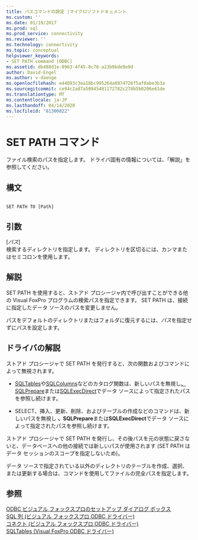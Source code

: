 ```yaml
---
title: パスコマンドの設定 |マイクロソフトドキュメント
ms.custom: ''
ms.date: 01/19/2017
ms.prod: sql
ms.prod_service: connectivity
ms.reviewer: ''
ms.technology: connectivity
ms.topic: conceptual
helpviewer_keywords:
- SET PATH command [ODBC]
ms.assetid: db488d1e-0963-4f45-8c76-a23b9bde9e9d
author: David-Engel
ms.author: v-daenge
ms.openlocfilehash: e44093c3ea18bc995264a8974726f5af0abe3b3a
ms.sourcegitcommit: ce94c2ad7a50945481172782c270b5b0206e61de
ms.translationtype: MT
ms.contentlocale: ja-JP
ms.lasthandoff: 04/14/2020
ms.locfileid: "81300822"
---
```

# <a name="set-path-command"></a>SET PATH コマンド
ファイル検索のパスを指定します。 ドライバ固有の情報については、「解説」を参照してください。  
  
## <a name="syntax"></a>構文  
  
```  
  
SET PATH TO [Path]  
```  
  
## <a name="arguments"></a>引数  
 [*パス*]  
 検索するディレクトリを指定します。 ディレクトリを区切るには、カンマまたはセミコロンを使用します。  
  
## <a name="remarks"></a>解説  
 SET PATH を使用すると、ストアド プロシージャ内で呼び出すことができる他の Visual FoxPro プログラムの検索パスを指定できます。 SET PATH は、接続に指定したデータ ソースのパスを変更しません。  
  
 パスをデフォルトのディレクトリまたはフォルダに復元するには、*パス*を指定せずにパスを設定します。  
  
## <a name="driver-remarks"></a>ドライバの解説  
 ストアド プロシージャで SET PATH を発行すると、次の関数およびコマンドによって無視されます。  
  
-   [SQLTables](../../odbc/microsoft/sqltables-visual-foxpro-odbc-driver.md)や[SQLColumns](../../odbc/microsoft/sqlcolumns-visual-foxpro-odbc-driver.md)などのカタログ関数は、新しいパスを無視し[、SQLPrepare](../../odbc/microsoft/sqlprepare-visual-foxpro-odbc-driver.md)または[SQLExecDirect](../../odbc/microsoft/sqlexecdirect-visual-foxpro-odbc-driver.md)でデータ ソースによって指定されたパスを参照し続けます。  
  
-   SELECT、挿入、更新、削除、およびテーブルの作成などのコマンドは、新しいパスを無視し **、SQLPrepare**または**SQLExecDirect**でデータ ソースによって指定されたパスを参照し続けます。  
  
 ストアド プロシージャで SET PATH を発行し、その後パスを元の状態に戻さないと、データベースへの他の接続では新しいパスが使用されます (SET PATH はデータ セッションのスコープを指定しないため)。  
  
 データ ソースで指定されている以外のディレクトリのテーブルを作成、選択、または更新する場合は、コマンドを使用してファイルの完全パスを指定します。  
  
## <a name="see-also"></a>参照  
 [ODBC ビジュアル フォックスプロのセットアップ ダイアログ ボックス](../../odbc/microsoft/odbc-visual-foxpro-setup-dialog-box.md)   
 [SQL 列 (ビジュアル フォックスプロ ODBC ドライバー)](../../odbc/microsoft/sqlcolumns-visual-foxpro-odbc-driver.md)   
 [コネクト (ビジュアル フォックスプロ ODBC ドライバー)](../../odbc/microsoft/sqldriverconnect-visual-foxpro-odbc-driver.md)   
 [SQLTables (Visual FoxPro ODBC ドライバー)](../../odbc/microsoft/sqltables-visual-foxpro-odbc-driver.md)
